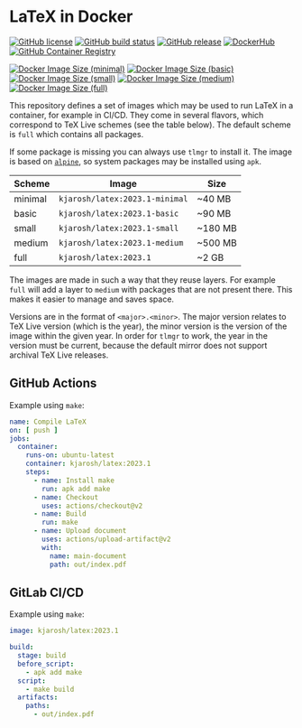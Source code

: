 # LaTeX in Docker

[![GitHub license](https://img.shields.io/github/license/kjarosh/latex-docker)](https://github.com/kjarosh/latex-docker/blob/main/LICENSE)
[![GitHub build status](https://img.shields.io/github/actions/workflow/status/kjarosh/latex-docker/docker.yml?branch=main)](https://github.com/kjarosh/latex-docker/actions)
[![GitHub release](https://img.shields.io/github/v/release/kjarosh/latex-docker)](https://github.com/kjarosh/latex-docker/releases)
[![DockerHub](https://img.shields.io/badge/docker.io-kjarosh%2Flatex-blue)](https://hub.docker.com/r/kjarosh/latex)
[![GitHub Container Registry](https://img.shields.io/badge/ghcr.io-kjarosh%2Flatex-blue)](https://github.com/users/kjarosh/packages/container/package/latex)

[![Docker Image Size (minimal)](https://img.shields.io/docker/image-size/kjarosh/latex/latest-minimal?label=minimal)](https://hub.docker.com/r/kjarosh/latex)
[![Docker Image Size (basic)](https://img.shields.io/docker/image-size/kjarosh/latex/latest-basic?label=basic)](https://hub.docker.com/r/kjarosh/latex)
[![Docker Image Size (small)](https://img.shields.io/docker/image-size/kjarosh/latex/latest-small?label=small)](https://hub.docker.com/r/kjarosh/latex)
[![Docker Image Size (medium)](https://img.shields.io/docker/image-size/kjarosh/latex/latest-medium?label=medium)](https://hub.docker.com/r/kjarosh/latex)
[![Docker Image Size (full)](https://img.shields.io/docker/image-size/kjarosh/latex/latest-full?label=full)](https://hub.docker.com/r/kjarosh/latex)

This repository defines a set of images which may be used
to run LaTeX in a container, for example in CI/CD.
They come in several flavors, which correspond to TeX Live schemes
(see the table below).
The default scheme is `full` which contains all packages.

If some package is missing you can always use `tlmgr` to install it.
The image is based on [`alpine`](https://alpinelinux.org/), so system packages
may be installed using `apk`.

| Scheme  | Image                          | Size    |
|---------|--------------------------------|---------|
| minimal | `kjarosh/latex:2023.1-minimal` | ~40 MB  |
| basic   | `kjarosh/latex:2023.1-basic`   | ~90 MB  |
| small   | `kjarosh/latex:2023.1-small`   | ~180 MB |
| medium  | `kjarosh/latex:2023.1-medium`  | ~500 MB |
| full    | `kjarosh/latex:2023.1`         | ~2 GB   |

The images are made in such a way that they reuse layers.
For example `full` will add a layer to `medium` with packages that are
not present there.
This makes it easier to manage and saves space.

Versions are in the format of `<major>.<minor>`.
The major version relates to TeX Live version (which is the year),
the minor version is the version of the image within the given year.
In order for `tlmgr` to work, the year in the version must be current,
because the default mirror does not support archival TeX Live releases.

## GitHub Actions

Example using `make`:

```yaml
name: Compile LaTeX
on: [ push ]
jobs:
  container:
    runs-on: ubuntu-latest
    container: kjarosh/latex:2023.1
    steps:
      - name: Install make
        run: apk add make
      - name: Checkout
        uses: actions/checkout@v2
      - name: Build
        run: make
      - name: Upload document
        uses: actions/upload-artifact@v2
        with:
          name: main-document
          path: out/index.pdf
```

## GitLab CI/CD

Example using `make`:

```yaml
image: kjarosh/latex:2023.1

build:
  stage: build
  before_script:
    - apk add make
  script:
    - make build
  artifacts:
    paths:
      - out/index.pdf

```
